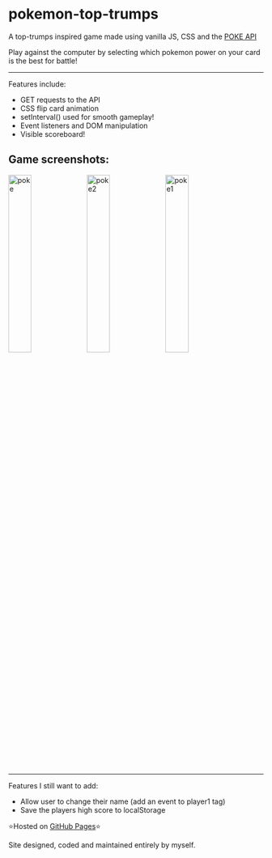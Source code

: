 # pokemon-top-trumps

A top-trumps inspired game made using vanilla JS, CSS and the [POKE API](https://pokeapi.co/)

Play against the computer by selecting which pokemon power on your card is the best for battle!

---

Features include: 
- GET requests to the API
- CSS flip card animation
- setInterval() used for smooth gameplay!
- Event listeners and DOM manipulation
- Visible scoreboard!

## Game screenshots:

<img width="30%" alt="poke" src="https://user-images.githubusercontent.com/82417131/153784528-a188f53e-5465-4ffd-bb96-40c1c61662c3.png"> <img width="30%" alt="poke2" src="https://user-images.githubusercontent.com/82417131/153784534-beda8146-769d-4e0f-aa70-1db4695fcd9a.png"> <img width="30%" alt="poke1" src="https://user-images.githubusercontent.com/82417131/153784538-daf961ef-20f8-495b-856f-f34b76237c1f.png">

---

Features I still want to add:
- Allow user to change their name (add an event to player1 tag)
- Save the players high score to localStorage

⭐Hosted on [GitHub Pages](https://mariaalouisaa.github.io/pokemon-top-trumps/)⭐ 

Site designed, coded and maintained entirely by myself.
